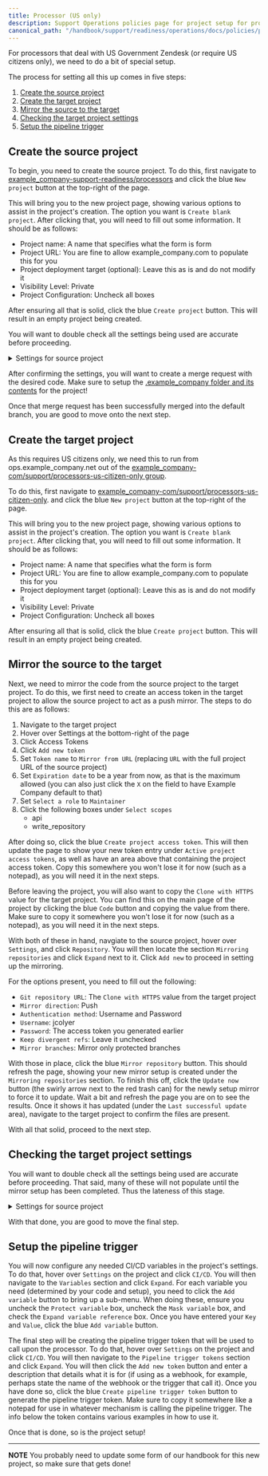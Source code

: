 ```yaml
---
title: Processor (US only)
description: Support Operations policies page for project setup for processors managed by only US citizens
canonical_path: "/handbook/support/readiness/operations/docs/policies/project_setup/processor_us_only"
---
```


For processors that deal with US Government Zendesk (or require US citizens
only), we need to do a bit of special setup.

The process for setting all this up comes in five steps:

1. [Create the source project](#create-the-source-project)
1. [Create the target project](#create-the-target-project)
1. [Mirror the source to the target](#mirror-the-source-to-the-target)
1. [Checking the target project settings](#checking-the-target-project-settings)
1. [Setup the pipeline trigger](#setup-the-pipeline-trigger)

## Create the source project

To begin, you need to create the source project. To do this, first navigate to
[example_company-support-readiness/processors](https://example_company.com/example_company-support-readiness/processors)
and click the blue `New project` button at the top-right of the page.

This will bring you to the new project page, showing various options to assist
in the project's creation. The option you want is `Create blank project`. After
clicking that, you will need to fill out some information. It should be as
follows:

- Project name: A name that specifies what the form is form
- Project URL: You are fine to allow example_company.com to populate this for you
- Project deployment target (optional): Leave this as is and do not modify it
- Visibility Level: Private
- Project Configuration: Uncheck all boxes

After ensuring all that is solid, click the blue `Create project` button. This
will result in an empty project being created.

You will want to double check all the settings being used are accurate before
proceeding.

<details>
<summary>Settings for source project</summary>

- General
  - Naming, topics, avatar
  - `Project Description (optional)`: Something to describe the processor's
    use
    - `Project visibility`: Private
    - `Issues`: Checked
    - `Respository`: Checked
    - `Merge requests`: Checked
    - `Forks`: Unchecked
    - `CI/CD`: Checked
    - `Container registry`: Unchecked
    - `Analytics`: Unchecked
    - `Requirements`: Unchecked
    - `Security and Compliance`: Unchecked
    - `Wiki`: Unchecked
    - `Snippets`: Unchecked
    - `Package registry`: Unchecked
    - `Model experiments`: Unchecked
    - `Model registry`: Unchecked
    - `Pages`: Checked
    - `Monitor`: Unchecked
    - `Environments`: Unchecked
    - `Feature flags`: Unchecked
    - `Infrastructure`: Unchecked
    - `Releases`: Unchecked
    - `CI/CD Catalog resource`: Unchecked
    - `Enable email notifications`: Checked
    - `Show default emoji reactions`: Checked
    - `Warn about Potentially Unwanted Characters`: Checked
  - Badges
    - There should be no badges
  - Compliance framework
    - There should be no compliance framework
  - Service Desk
    - It should not be activated
- Integrations
  - There should be no activated integrations
- Webhooks
  - There should be no webhooks
- Access Tokens
  - There should be no access tokens
- Repository
  - Branch defaults
    - `Default branch`: master
    - `Auto-close referenced issues on default branch`: Checked
    - `Branch name template`: Leave it empty
  - Branch rules
    - No need to edit this, let it self-populate
  - Push rules
    - `Reject unverified users`: Unchecked
    - `Reject inconsistent user name`: Unchecked
    - `Reject unsigned commits`: Unchecked
    - `Reject commits that aren't DCO certified`: Unchecked
    - `Do not allow users to remove Git tags with git push`: Unchecked
    - `Check whether the commit author is a Example Company user`: Unchecked
    - `Prevent pushing secret files`: Unchecked
    - `Require expression in commit messages`: Leave it empty
    - `Reject expression in commit messages`: Leave it empty
    - `Branch name`: Leave it empty
    - `Commit author's email`: Leave it empty
    - `Prohibited file names`: Leave it empty
    - `Maximum file size (MB)`: 0
  - Mirroring repositories
    - There should be no mirrors setup as of yet (one will be made later)
  - Protected branches
    - There should be on entry:
      - `Branch`: master
      - `Allowed to merge`: Maintainers
      - `Allowed to push and merge`: `gl-support-bot`
      - `Allowed to force push`: Unchecked
      - `Code owner approval`: Checked
  - Protected tags
    - There should be no protected tags
  - Deploy tokens
    - There should be no deploy tokens
  - Deploy keys
    - There should be no deploy keys
- Merge Requests
  - `Merge method`: Merge commit
  - `Merge options`:
    - Enable merged results pipelines: Unchecked
    - Automatically resolve merge request diff threads when they become
      outdated: Unchecked
    - Show link to create or view a merge request when pushing from the command
      line: Checked
    - Enable "Delete source branch" option by default: Checked
  - `Squash commits when merging`: Require
  - `Merge checks`
    - Pipelines must succeed: Unchecked
    - All threads must be resolved: Checked
    - Status checks must succeed: Unchecked
  - `Merge suggestions`: Leave it empty
  - `Merge commit message template`:
    > Merge branch '%{source_branch}' into '%{target_branch}'
    >
    > %{title}
    >
    > %{issues}
    >
    > See merge request %{reference}

  - `Squash commit message template`:
    > %{title}

  - `Default description template for merge requests`: blank
  - `Merge request approvals`
    - Approval rules: Leave as is
    - Security Approvals: There should be none
    - Approval settings
      - Prevent approval by author: Checked
      - Prevent approvals by users who add commits: Checked
      - Prevent editing approval rules in merge requests: Checked
      - Require user re-authentication (password or SAML) to approve: Unchecked
      - When a commit is added: Remove all approvals
  - Suggested reviewers: Do not enable
  - Merge request branch workflow: There should be none
- CI/CD
  - Ensure `Public pipelines` under `General pipelines` is unchecked
  - Leave the rest as it
- Packages and registries
  - Leave as is
- Monitor
  - Leave as is
- Analytics
  - Leave as is
- Usage Quotas
  - Leave as is

</details>

After confirming the settings, you will want to create a merge request with the
desired code. Make sure to setup the
[.example_company folder and its contents](gitlab_folder_setup) for the project!

Once that merge request has been successfully merged into the default branch,
you are good to move onto the next step.

## Create the target project

As this requires US citizens only, we need this to run from ops.example_company.net out
of the
[example_company-com/support/processors-us-citizen-only group](https://ops.example_company.net/example_company-com/support/processors-us-citizen-only).

To do this, first navigate to
[example_company-com/support/processors-us-citizen-only](https://ops.example_company.net/example_company-com/support/processors-us-citizen-only).
and click the blue `New project` button at the top-right of the page.

This will bring you to the new project page, showing various options to assist
in the project's creation. The option you want is `Create blank project`. After
clicking that, you will need to fill out some information. It should be as
follows:

- Project name: A name that specifies what the form is form
- Project URL: You are fine to allow example_company.com to populate this for you
- Project deployment target (optional): Leave this as is and do not modify it
- Visibility Level: Private
- Project Configuration: Uncheck all boxes

After ensuring all that is solid, click the blue `Create project` button. This
will result in an empty project being created.

## Mirror the source to the target

Next, we need to mirror the code from the source project to the target project.
To do this, we first need to create an access token in the target project to
allow the source project to act as a push mirror. The steps to do this are as
follows:

1. Navigate to the target project
1. Hover over Settings at the bottom-right of the page
1. Click Access Tokens
1. Click `Add new token`
1. Set `Token name` to `Mirror from URL` (replacing `URL` with the full project
   URL of the source project)
1. Set `Expiration date` to be a year from now, as that is the maximum allowed
   (you can also just click the `X` on the field to have Example Company default to that)
1. Set `Select a role` to `Maintainer`
1. Click the following boxes under `Select scopes`
   - api
   - write_repository

After doing so, click the blue `Create project access token`. This will then
update the page to show your new token entry under
`Active project access tokens`, as well as have an area above that containing
the project access token. Copy this somewhere you won't lose it for now (such as
a notepad), as you will need it in the next steps.

Before leaving the project, you will also want to copy the `Clone with HTTPS`
value for the target project. You can find this on the main page of the project
by clicking the blue `Code` button and copying the value from there. Make sure
to copy it somewhere you won't lose it for now (such as a notepad), as you will
need it in the next steps.

With both of these in hand, navgiate to the source project, hover over
`Settings`, and click `Repository`. You will then locate the section
`Mirroring repositories` and click `Expand` next to it. Click `Add new` to
proceed in setting up the mirroring.

For the options present, you need to fill out the following:

- `Git repository URL`: The `Clone with HTTPS` value from the target project
- `Mirror direction`: Push
- `Authentication method`: Username and Password
- `Username`: jcolyer
- `Password`: The access token you generated earlier
- `Keep divergent refs`: Leave it unchecked
- `Mirror branches`: Mirror only protected branches

With those in place, click the blue `Mirror repository` button. This should
refresh the page, showing your new mirror setup is created under the
`Mirroring repositories` section. To finish this off, click the `Update now`
button (the swirly arrow next to the red trash can) for the newly setup mirror
to force it to update. Wait a bit and refresh the page you are on to see the
results. Once it shows it has updated (under the `Last successful update` area),
navigate to the target project to confirm the files are present.

With all that solid, proceed to the next step.

## Checking the target project settings

You will want to double check all the settings being used are accurate before
proceeding. That said, many of these will not populate until the mirror setup
has been completed. Thus the lateness of this stage.

<details>
<summary>Settings for source project</summary>

- General
  - Naming, topics, avatar
    - `Project Description (optional)`: Something to describe the processor's
      use
  - Visibility, project features, permissions
    - `Project visibility`: Private
    - `Issues`: Unchecked
    - `Respository`: Checked
    - `Merge requests`: Unchecked
    - `Forks`: Unchecked
    - `CI/CD`: Checked
    - `Container registry`: Unchecked
    - `Analytics`: Unchecked
    - `Requirements`: Unchecked
    - `Security and Compliance`: Unchecked
    - `Wiki`: Unchecked
    - `Snippets`: Unchecked
    - `Package registry`: Unchecked
    - `Model experiments`: Unchecked
    - `Model registry`: Unchecked
    - `Pages`: Unchecked
    - `Monitor`: Unchecked
    - `Environments`: Unchecked
    - `Feature flags`: Unchecked
    - `Infrastructure`: Unchecked
    - `Releases`: Unchecked
    - `CI/CD Catalog resource`: Unchecked
    - `Enable email notifications`: Checked
    - `Show default emoji reactions`: Checked
    - `Warn about Potentially Unwanted Characters`: Checked
  - Badges
    - There should be no badges
  - Compliance framework
    - There should be no compliance framework
  - Service Desk
    - It should not be activated
- Integrations
  - There should be no activated integrations
- Webhooks
  - There should be no webhooks
- Access Tokens
  - There should be the one access token we created earlier
- Repository
  - Branch defaults
    - `Default branch`: master
    - `Auto-close referenced issues on default branch`: Checked
    - `Branch name template`: Leave it empty
  - Branch rules
    - No need to edit this, let it self-populate
  - Push rules
    - `Reject unverified users`: Unchecked
    - `Reject inconsistent user name`: Unchecked
    - `Reject unsigned commits`: Unchecked
    - `Reject commits that aren't DCO certified`: Unchecked
    - `Do not allow users to remove Git tags with git push`: Unchecked
    - `Check whether the commit author is a Example Company user`: Unchecked
    - `Prevent pushing secret files`: Unchecked
    - `Require expression in commit messages`: Leave it empty
    - `Reject expression in commit messages`: Leave it empty
    - `Branch name`: Leave it empty
    - `Commit author's email`: Leave it empty
    - `Prohibited file names`: Leave it empty
    - `Maximum file size (MB)`: 0
  - Mirroring repositories
    - There should be no mirrors
  - Protected branches
    - There should be on entry:
      - `Branch`: master
      - `Allowed to merge`: Maintainers
      - `Allowed to push and merge`: Maintainers
      - `Allowed to force push`: Checked
      - `Code owner approval`: Checked
  - Protected tags
    - There should be no protected tags
  - Deploy tokens
    - There should be no deploy tokens
  - Deploy keys
    - There should be no deploy keys
- Merge Requests
  - `Merge method`: Merge commit
  - `Merge options`:
    - Enable merged results pipelines: Unchecked
    - Automatically resolve merge request diff threads when they become
      outdated: Unchecked
    - Show link to create or view a merge request when pushing from the command
      line: Checked
    - Enable "Delete source branch" option by default: Checked
  - `Squash commits when merging`: Require
  - `Merge checks`
    - Pipelines must succeed: Unchecked
    - All threads must be resolved: Checked
    - Status checks must succeed: Unchecked
  - `Merge suggestions`: Leave it empty
  - `Merge commit message template`:
    > Merge branch '%{source_branch}' into '%{target_branch}'
    >
    > %{title}
    >
    > %{issues}
    >
    > See merge request %{reference}

  - `Squash commit message template`:
    > %{title}

  - `Default description template for merge requests`: blank
  - `Merge request approvals`
    - Approval rules: Leave as is
    - Security Approvals: There should be none
    - Approval settings
      - Prevent approval by author: Checked
      - Prevent approvals by users who add commits: Checked
      - Prevent editing approval rules in merge requests: Checked
      - Require user re-authentication (password or SAML) to approve: Unchecked
      - When a commit is added: Remove all approvals
  - Suggested reviewers: Do not enable
  - Merge request branch workflow: There should be none
- CI/CD
  - Leave as is
- Packages and registries
  - Leave as is
- Monitor
  - Leave as is
- Analytics
  - Leave as is
- Usage Quotas
  - Leave as is

</details>

With that done, you are good to move the final step.

## Setup the pipeline trigger

You will now configure any needed CI/CD variables in the project's settings. To
do that, hover over `Settings` on the project and click `CI/CD`. You will then
navigate to the `Variables` section and click `Expand`. For each variable you
need (determined by your code and setup), you need to click the `Add variable`
button to bring up a sub-menu. When doing these, ensure you uncheck the
`Protect variable` box, uncheck the `Mask variable` box, and check the
`Expand variable reference` box. Once you have entered your `Key` and `Value`,
click the blue `Add variable` button.

The final step will be creating the pipeline trigger token that will be used to
call upon the processor. To do that, hover over `Settings` on the project and
click `CI/CD`. You will then navigate to the `Pipeline trigger tokens` section
and click `Expand`. You will then click the `Add new token` button and enter a
description that details what it is for (if using as a webhook, for example,
perhaps state the name of the webhook or the trigger that call it). Once you
have done so, click the blue `Create pipeline trigger token` button to generate
the pipeline trigger token. Make sure to copy it somewhere like a notepad for
use in whatever mechanism is calling the pipeline trigger. The info below the
token contains various examples in how to use it.

Once that is done, so is the project setup!

---

**NOTE** You probably need to update some form of our handbook for this new
project, so make sure that gets done!
